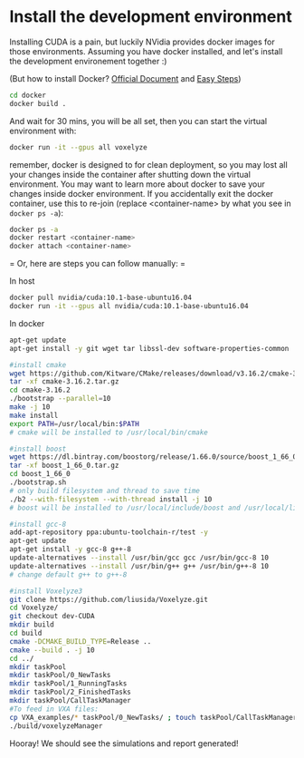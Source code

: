 # Install the development environment

Installing CUDA is a pain, but luckily NVidia provides docker images for those environments. Assuming you have docker installed, and let's install the development environement together :)

(But how to install Docker? [Official Document](https://docs.docker.com/v17.09/engine/installation/linux/docker-ce/ubuntu/) and [Easy Steps](https://computingforgeeks.com/how-to-install-docker-on-ubuntu/))

```bash
cd docker
docker build .
```

And wait for 30 mins, you will be all set, then you can start the virtual environment with:

```bash
docker run -it --gpus all voxelyze
```

remember, docker is designed to for clean deployment, so you may lost all your changes inside the container after shutting down the virtual environment. You may want to learn more about docker to save your changes inside docker environment. If you accidentally exit the docker container, use this to re-join (replace \<container-name> by what you see in `docker ps -a`):

```bash
docker ps -a
docker restart <container-name>
docker attach <container-name>
```

= Or, here are steps you can follow manually: = 

In host
```bash
docker pull nvidia/cuda:10.1-base-ubuntu16.04
docker run -it --gpus all nvidia/cuda:10.1-base-ubuntu16.04
```

In docker
```bash
apt-get update
apt-get install -y git wget tar libssl-dev software-properties-common

#install cmake
wget https://github.com/Kitware/CMake/releases/download/v3.16.2/cmake-3.16.2.tar.gz
tar -xf cmake-3.16.2.tar.gz
cd cmake-3.16.2
./bootstrap --parallel=10
make -j 10
make install
export PATH=/usr/local/bin:$PATH
# cmake will be installed to /usr/local/bin/cmake

#install boost
wget https://dl.bintray.com/boostorg/release/1.66.0/source/boost_1_66_0.tar.gz
tar -xf boost_1_66_0.tar.gz
cd boost_1_66_0
./bootstrap.sh
# only build filesystem and thread to save time
./b2 --with-filesystem --with-thread install -j 10
# boost will be installed to /usr/local/include/boost and /usr/local/lib/boost

#install gcc-8
add-apt-repository ppa:ubuntu-toolchain-r/test -y
apt-get update
apt-get install -y gcc-8 g++-8 
update-alternatives --install /usr/bin/gcc gcc /usr/bin/gcc-8 10
update-alternatives --install /usr/bin/g++ g++ /usr/bin/g++-8 10
# change default g++ to g++-8

#install Voxelyze3
git clone https://github.com/liusida/Voxelyze.git
cd Voxelyze/
git checkout dev-CUDA
mkdir build
cd build
cmake -DCMAKE_BUILD_TYPE=Release ..
cmake --build . -j 10
cd ../
mkdir taskPool
mkdir taskPool/0_NewTasks
mkdir taskPool/1_RunningTasks
mkdir taskPool/2_FinishedTasks
mkdir taskPool/CallTaskManager
#To feed in VXA files:
cp VXA_examples/* taskPool/0_NewTasks/ ; touch taskPool/CallTaskManager/a
./build/voxelyzeManager
```

Hooray! We should see the simulations and report generated!
